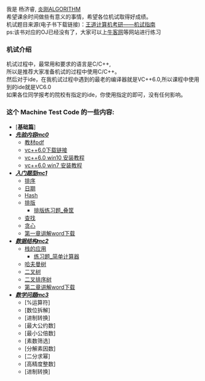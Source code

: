 我是 杨济睿, [炎刚ALGORITHM](https://github.com/JeriYang) <br>
希望课余时间做些有意义的事情，希望各位机试取得好成绩。<br>
机试题目来源(电子书下载链接)：[王道计算机考研——机试指南](https://github.com/JeriYang/MachineTestCode/raw/master/mc0/%E3%80%8A2013%E5%B9%B4%E7%8E%8B%E9%81%93%E8%AE%BA%E5%9D%9B%E8%AE%A1%E7%AE%97%E6%9C%BA%E8%80%83%E7%A0%94%E6%9C%BA%E8%AF%95%E6%8C%87%E5%8D%97%E3%80%8B.pdf)
<br>
ps:该书对应的OJ已经没有了，大家可以上[牛客网](https://www.nowcoder.com/)等网站进行练习

### 机试介绍
机试过程中，最常用和要求的语言是C/C++,<br>
所以是推荐大家准备机试的过程中使用C/C++。<br>
然后对于ide，在我机试过程中遇到的最老的编译器就是VC++6.0,所以课程中使用到的ide就是VC6.0<br>
如果各位同学报考的院校有指定的ide，你使用指定的即可，没有任何影响。

### 这个 Machine Test Code 的一些内容:
* [**基础篇**]
* [***先验内容mc0***](https://github.com/JeriYang/MachineTestCode/tree/master/mc0/)
  * [教材pdf](https://github.com/JeriYang/MachineTestCode/raw/master/mc0/%E3%80%8A2013%E5%B9%B4%E7%8E%8B%E9%81%93%E8%AE%BA%E5%9D%9B%E8%AE%A1%E7%AE%97%E6%9C%BA%E8%80%83%E7%A0%94%E6%9C%BA%E8%AF%95%E6%8C%87%E5%8D%97%E3%80%8B.pdf)
  * [vc++6.0下载链接](https://github.com/JeriYang/MachineTestCode/raw/master/mc0/vc%2B%2B6.0(win10).zip)
  * [vc++6.0 win10 安装教程](https://blog.csdn.net/Calvin_zhou/article/details/78420190)
  * [vc++6.0 win7 安装教程](https://wenku.baidu.com/view/ac41d0bef121dd36a32d8263.html)
* [***入门题型mc1***](https://github.com/JeriYang/MachineTestCode/tree/master/mc1/)
  * [排序](https://github.com/JeriYang/MachineTestCode/blob/master/mc1/1_1sort.cpp)
  * [日期](https://github.com/JeriYang/MachineTestCode/blob/master/mc1/1_2date.cpp)
  * [Hash](https://github.com/JeriYang/MachineTestCode/blob/master/mc1/1_3hash.cpp)
  * [排版](https://github.com/JeriYang/MachineTestCode/blob/master/mc1/1_4trapezoid.cpp)
    * [排版练习题_叠筐](https://github.com/JeriYang/MachineTestCode/blob/master/mc1/1_4basket.cpp)
  * [查找](https://github.com/JeriYang/MachineTestCode/blob/master/mc1/1_5binary_search.cpp)
  * [贪心](https://github.com/JeriYang/MachineTestCode/blob/master/mc1/1_6greedy.cpp)
  * [第一章讲解word下载](https://github.com/JeriYang/MachineTestCode/raw/master/mc1/%E7%AC%AC%E4%B8%80%E7%AB%A0%E9%87%8D%E7%82%B9%E5%86%85%E5%AE%B9.docx)
* [***数据结构mc2***](https://github.com/JeriYang/MachineTestCode/tree/master/mc2)
  * [栈的应用](https://github.com/JeriYang/MachineTestCode/blob/master/mc2/2_1bracketMatching.cpp)
    * [练习题_简单计算器](https://github.com/JeriYang/MachineTestCode/blob/master/mc2/2_1calculator.cpp)
  * [哈夫曼树](https://github.com/JeriYang/MachineTestCode/blob/master/mc2/2_2huffmanTree.cpp)
  * [二叉树](https://github.com/JeriYang/MachineTestCode/blob/master/mc2/2_3bTreeTra.cpp)
  * [二叉排序树](https://github.com/JeriYang/MachineTestCode/blob/master/mc2/2_4bTreeSort.cpp)
  * [第二章讲解word下载](https://github.com/JeriYang/MachineTestCode/raw/master/mc2/%E7%AC%AC%E4%BA%8C%E7%AB%A0%E9%87%8D%E7%82%B9%E5%86%85%E5%AE%B9.docx)
* [***数学问题mc3***](https://github.com/JeriYang/MachineTestCode/tree/master/mc3)
  * [%运算符]
  * [数位拆解]
  * [进制转换]
  * [最大公约数]
  * [最小公倍数]
  * [素数筛选]
  * [分解素因数]
  * [二分求幂]
  * [高精度整数]
  * [进制转换]